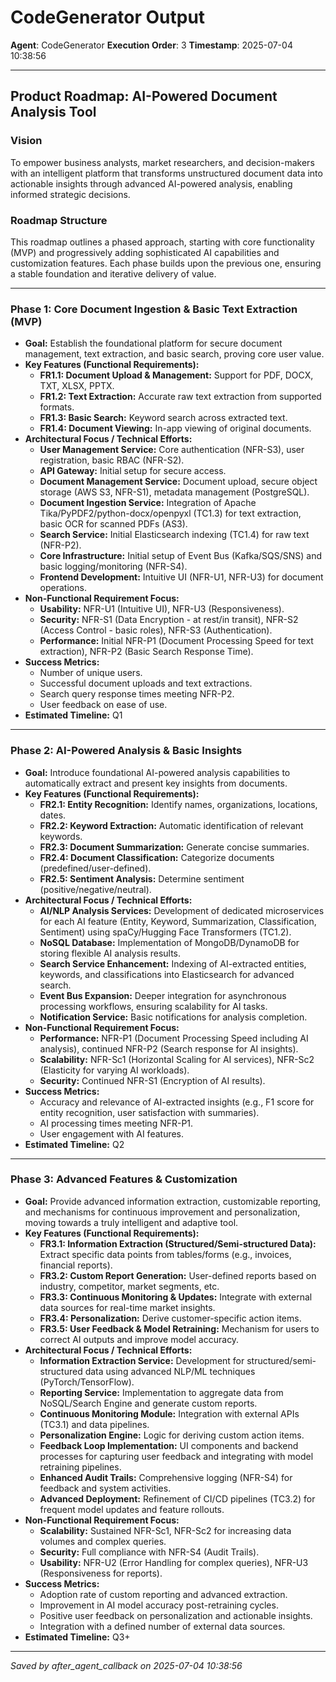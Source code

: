 # CodeGenerator Output
**Agent**: CodeGenerator
**Execution Order**: 3
**Timestamp**: 2025-07-04 10:38:56

---

## Product Roadmap: AI-Powered Document Analysis Tool

### Vision

To empower business analysts, market researchers, and decision-makers with an intelligent platform that transforms unstructured document data into actionable insights through advanced AI-powered analysis, enabling informed strategic decisions.

### Roadmap Structure

This roadmap outlines a phased approach, starting with core functionality (MVP) and progressively adding sophisticated AI capabilities and customization features. Each phase builds upon the previous one, ensuring a stable foundation and iterative delivery of value.

---

### Phase 1: Core Document Ingestion & Basic Text Extraction (MVP)

*   **Goal:** Establish the foundational platform for secure document management, text extraction, and basic search, proving core user value.
*   **Key Features (Functional Requirements):**
    *   **FR1.1: Document Upload & Management:** Support for PDF, DOCX, TXT, XLSX, PPTX.
    *   **FR1.2: Text Extraction:** Accurate raw text extraction from supported formats.
    *   **FR1.3: Basic Search:** Keyword search across extracted text.
    *   **FR1.4: Document Viewing:** In-app viewing of original documents.
*   **Architectural Focus / Technical Efforts:**
    *   **User Management Service:** Core authentication (NFR-S3), user registration, basic RBAC (NFR-S2).
    *   **API Gateway:** Initial setup for secure access.
    *   **Document Management Service:** Document upload, secure object storage (AWS S3, NFR-S1), metadata management (PostgreSQL).
    *   **Document Ingestion Service:** Integration of Apache Tika/PyPDF2/python-docx/openpyxl (TC1.3) for text extraction, basic OCR for scanned PDFs (AS3).
    *   **Search Service:** Initial Elasticsearch indexing (TC1.4) for raw text (NFR-P2).
    *   **Core Infrastructure:** Initial setup of Event Bus (Kafka/SQS/SNS) and basic logging/monitoring (NFR-S4).
    *   **Frontend Development:** Intuitive UI (NFR-U1, NFR-U3) for document operations.
*   **Non-Functional Requirement Focus:**
    *   **Usability:** NFR-U1 (Intuitive UI), NFR-U3 (Responsiveness).
    *   **Security:** NFR-S1 (Data Encryption - at rest/in transit), NFR-S2 (Access Control - basic roles), NFR-S3 (Authentication).
    *   **Performance:** Initial NFR-P1 (Document Processing Speed for text extraction), NFR-P2 (Basic Search Response Time).
*   **Success Metrics:**
    *   Number of unique users.
    *   Successful document uploads and text extractions.
    *   Search query response times meeting NFR-P2.
    *   User feedback on ease of use.
*   **Estimated Timeline:** Q1

---

### Phase 2: AI-Powered Analysis & Basic Insights

*   **Goal:** Introduce foundational AI-powered analysis capabilities to automatically extract and present key insights from documents.
*   **Key Features (Functional Requirements):**
    *   **FR2.1: Entity Recognition:** Identify names, organizations, locations, dates.
    *   **FR2.2: Keyword Extraction:** Automatic identification of relevant keywords.
    *   **FR2.3: Document Summarization:** Generate concise summaries.
    *   **FR2.4: Document Classification:** Categorize documents (predefined/user-defined).
    *   **FR2.5: Sentiment Analysis:** Determine sentiment (positive/negative/neutral).
*   **Architectural Focus / Technical Efforts:**
    *   **AI/NLP Analysis Services:** Development of dedicated microservices for each AI feature (Entity, Keyword, Summarization, Classification, Sentiment) using spaCy/Hugging Face Transformers (TC1.2).
    *   **NoSQL Database:** Implementation of MongoDB/DynamoDB for storing flexible AI analysis results.
    *   **Search Service Enhancement:** Indexing of AI-extracted entities, keywords, and classifications into Elasticsearch for advanced search.
    *   **Event Bus Expansion:** Deeper integration for asynchronous processing workflows, ensuring scalability for AI tasks.
    *   **Notification Service:** Basic notifications for analysis completion.
*   **Non-Functional Requirement Focus:**
    *   **Performance:** NFR-P1 (Document Processing Speed including AI analysis), continued NFR-P2 (Search response for AI insights).
    *   **Scalability:** NFR-Sc1 (Horizontal Scaling for AI services), NFR-Sc2 (Elasticity for varying AI workloads).
    *   **Security:** Continued NFR-S1 (Encryption of AI results).
*   **Success Metrics:**
    *   Accuracy and relevance of AI-extracted insights (e.g., F1 score for entity recognition, user satisfaction with summaries).
    *   AI processing times meeting NFR-P1.
    *   User engagement with AI features.
*   **Estimated Timeline:** Q2

---

### Phase 3: Advanced Features & Customization

*   **Goal:** Provide advanced information extraction, customizable reporting, and mechanisms for continuous improvement and personalization, moving towards a truly intelligent and adaptive tool.
*   **Key Features (Functional Requirements):**
    *   **FR3.1: Information Extraction (Structured/Semi-structured Data):** Extract specific data points from tables/forms (e.g., invoices, financial reports).
    *   **FR3.2: Custom Report Generation:** User-defined reports based on industry, competitor, market segments, etc.
    *   **FR3.3: Continuous Monitoring & Updates:** Integrate with external data sources for real-time market insights.
    *   **FR3.4: Personalization:** Derive customer-specific action items.
    *   **FR3.5: User Feedback & Model Retraining:** Mechanism for users to correct AI outputs and improve model accuracy.
*   **Architectural Focus / Technical Efforts:**
    *   **Information Extraction Service:** Development for structured/semi-structured data using advanced NLP/ML techniques (PyTorch/TensorFlow).
    *   **Reporting Service:** Implementation to aggregate data from NoSQL/Search Engine and generate custom reports.
    *   **Continuous Monitoring Module:** Integration with external APIs (TC3.1) and data pipelines.
    *   **Personalization Engine:** Logic for deriving custom action items.
    *   **Feedback Loop Implementation:** UI components and backend processes for capturing user feedback and integrating with model retraining pipelines.
    *   **Enhanced Audit Trails:** Comprehensive logging (NFR-S4) for feedback and system activities.
    *   **Advanced Deployment:** Refinement of CI/CD pipelines (TC3.2) for frequent model updates and feature rollouts.
*   **Non-Functional Requirement Focus:**
    *   **Scalability:** Sustained NFR-Sc1, NFR-Sc2 for increasing data volumes and complex queries.
    *   **Security:** Full compliance with NFR-S4 (Audit Trails).
    *   **Usability:** NFR-U2 (Error Handling for complex queries), NFR-U3 (Responsiveness for reports).
*   **Success Metrics:**
    *   Adoption rate of custom reporting and advanced extraction.
    *   Improvement in AI model accuracy post-retraining cycles.
    *   Positive user feedback on personalization and actionable insights.
    *   Integration with a defined number of external data sources.
*   **Estimated Timeline:** Q3+

---
*Saved by after_agent_callback on 2025-07-04 10:38:56*
